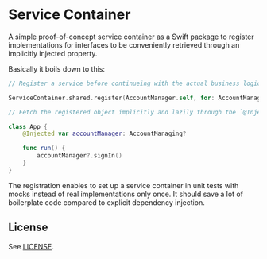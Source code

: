 # Service Container

A simple proof-of-concept service container as a Swift package to register implementations for interfaces to be conveniently retrieved through an implicitly injected property.

Basically it boils down to this:

```swift
// Register a service before continueing with the actual business logic of your app.

ServiceContainer.shared.register(AccountManager.self, for: AccountManaging.self)

// Fetch the registered object implicitly and lazily through the `@Injected` property wrapper.

class App {
    @Injected var accountManager: AccountManaging?

    func run() {
        accountManager?.signIn()
    }
}

```

The registration enables to set up a service container in unit tests with mocks instead of real implementations only once.
It should save a lot of boilerplate code compared to explicit dependency injection.

## License

See [LICENSE](LICENSE).
